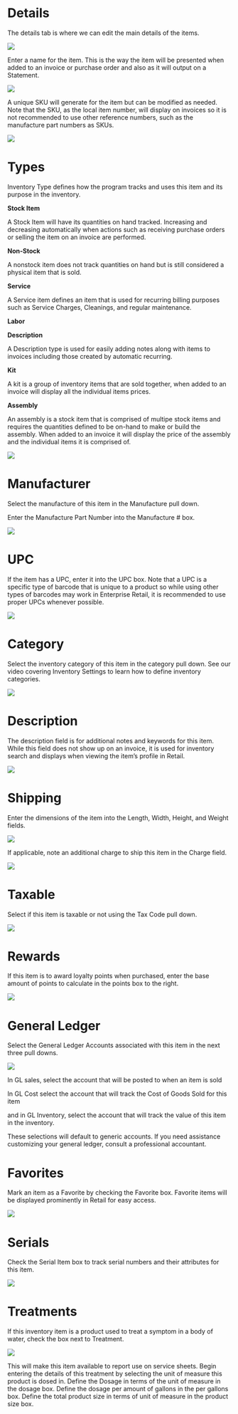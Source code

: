 # Details

The details tab is where we can edit the main details of the items.

![](https://cdn.realsgii2.dev/wise-software-docs/image_10.734e5aec.png)

Enter a name for the item. This is the way the item will be presented when added to an invoice or purchase order and also as it will output on a Statement.

![](https://cdn.realsgii2.dev/wise-software-docs/image_11.685bfced.png)

A unique SKU will generate for the item but can be modified as needed. Note that the SKU, as the local item number, will display on invoices so it is not recommended to use other reference numbers, such as the manufacture part numbers as SKUs.

![](https://cdn.realsgii2.dev/wise-software-docs/image_12.26668737.png)

# Types

Inventory Type defines how the program tracks and uses this item and its purpose in the inventory.  

**Stock Item**

A Stock Item will have its quantities on hand tracked. Increasing and decreasing automatically when actions such as receiving purchase orders or selling the item on an invoice are performed.

**Non-Stock**

A nonstock item does not track quantities on hand but is still considered a physical item that is sold.

**Service**

A Service item defines an item that is used for recurring billing purposes such as Service Charges, Cleanings, and regular maintenance.

**Labor**

**Description**

 A Description type is used for easily adding notes along with items to invoices including those created by automatic recurring.
 
**Kit**

  A kit is a group of inventory items that are sold together, when added to an invoice will display all the individual items prices.
  
**Assembly**

  An assembly is a stock item that is comprised of multipe stock items and requires the quantities defined to be on-hand to make or build the assembly. When added to an invoice it will display the price of the assembly and the individual items it is comprised of.



![](https://cdn.realsgii2.dev/wise-software-docs/image_13.858d2ce4.png)

# Manufacturer
Select the manufacture of this item in the Manufacture pull down.

Enter the Manufacture Part Number into the Manufacture # box.

![](https://cdn.realsgii2.dev/wise-software-docs/image_14.2b601741.png)

# UPC

If the item has a UPC, enter it into the UPC box. Note that a UPC is a specific type of barcode that is unique to a product so while using other types of barcodes may work in Enterprise Retail, it is recommended to use proper UPCs whenever possible.

![](https://cdn.realsgii2.dev/wise-software-docs/image_15.496da1b6.png)

# Category

Select the inventory category of this item in the category pull down. See our video covering Inventory Settings to learn how to define inventory categories.

![](https://cdn.realsgii2.dev/wise-software-docs/image_16.c2315c6c.png)

# Description

The description field is for additional notes and keywords for this item. While this field does not show up on an invoice, it is used for inventory search and displays when viewing the item’s profile in Retail.

![](https://cdn.realsgii2.dev/wise-software-docs/image_17.5a356a1b.png)

# Shipping

Enter the dimensions of the item into the Length, Width, Height, and Weight fields.

![](https://cdn.realsgii2.dev/wise-software-docs/image_18.f7536a79.png)

If applicable, note an additional charge to ship this item in the Charge field.

![](https://cdn.realsgii2.dev/wise-software-docs/image_19.3da1e805.png)

# Taxable

Select if this item is taxable or not using the Tax Code pull down.

![](https://cdn.realsgii2.dev/wise-software-docs/image_20.6ce8e1d9.png)

# Rewards

If this item is to award loyalty points when purchased, enter the base amount of points to calculate in the points box to the right.

![](https://cdn.realsgii2.dev/wise-software-docs/image_21.44079faa.png)

# General Ledger

Select the General Ledger Accounts associated with this item in the next three pull downs.

![](https://cdn.realsgii2.dev/wise-software-docs/image_22.05ef182f.png)

In GL sales, select the account that will be posted to when an item is sold

In GL Cost select the account that will track the Cost of Goods Sold for this item

and in GL Inventory, select the account that will track the value of this item in the inventory.

These selections will default to generic accounts. If you need assistance customizing your general ledger, consult a professional accountant.

# Favorites

Mark an item as a Favorite by checking the Favorite box. Favorite items will be displayed prominently in Retail for easy access.

![](https://cdn.realsgii2.dev/wise-software-docs/image_23.7c15cdec.png)

# Serials

Check the Serial Item box to track serial numbers and their attributes for this item.

![](https://cdn.realsgii2.dev/wise-software-docs/image_24.07d791dd.png)

# Treatments

If this inventory item is a product used to treat a symptom in a body of water, check the box next to Treatment.

![](https://cdn.realsgii2.dev/wise-software-docs/image_25.4bcbc596.png)

This will make this item available to report use on service sheets. Begin entering the details of this treatment by selecting the unit of measure this product is dosed in. Define the Dosage in terms of the unit of measure in the dosage box. Define the dosage per amount of gallons in the per gallons box. Define the total product size in terms of unit of measure in the product size box.

